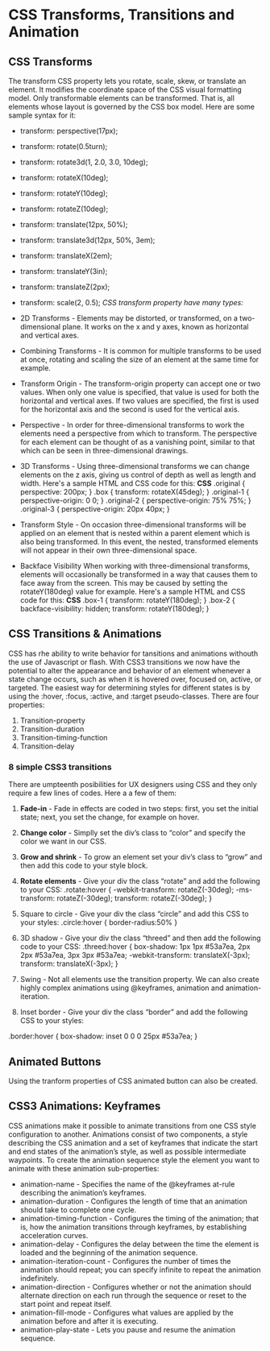 # CSS Transforms, Transitions and Animation
## CSS Transforms
The transform CSS property lets you rotate, scale, skew, or translate an element. It modifies the coordinate space of the CSS visual formatting model. Only transformable elements can be transformed. That is, all elements whose layout is governed by the CSS box model. Here are some sample syntax for it:

* transform: perspective(17px);
* transform: rotate(0.5turn);
* transform: rotate3d(1, 2.0, 3.0, 10deg);
* transform: rotateX(10deg);
* transform: rotateY(10deg);
* transform: rotateZ(10deg);
* transform: translate(12px, 50%);
* transform: translate3d(12px, 50%, 3em);
* transform: translateX(2em);
* transform: translateY(3in);
* transform: translateZ(2px);
* transform: scale(2, 0.5);
*CSS transform property have many types:*

* 2D Transforms - Elements may be distorted, or transformed, on a two-dimensional plane. It works on the x and y axes, known as horizontal and vertical axes.
* Combining Transforms - It is common for multiple transforms to be used at once, rotating and scaling the size of an element at the same time for example.
* Transform Origin - The transform-origin property can accept one or two values. When only one value is specified, that value is used for both the horizontal and vertical axes. If two values are specified, the first is used for the horizontal axis and the second is used for the vertical axis.
* Perspective - In order for three-dimensional transforms to work the elements need a perspective from which to transform. The perspective for each element can be thought of as a vanishing point, similar to that which can be seen in three-dimensional drawings.
* 3D Transforms - Using three-dimensional transforms we can change elements on the z axis, giving us control of depth as well as length and width. Here's a sample HTML and CSS code for this:
**CSS** .original { perspective: 200px; } .box { transform: rotateX(45deg); } .original-1 { perspective-origin: 0 0; } .original-2 { perspective-origin: 75% 75%; } .original-3 { perspective-origin: 20px 40px; }

* Transform Style - On occasion three-dimensional transforms will be applied on an element that is nested within a parent element which is also being transformed. In this event, the nested, transformed elements will not appear in their own three-dimensional space.
* Backface Visibility When working with three-dimensional transforms, elements will occasionally be transformed in a way that causes them to face away from the screen. This may be caused by setting the rotateY(180deg) value for example. Here's a sample HTML and CSS code for this:
**CSS** .box-1 { transform: rotateY(180deg); } .box-2 { backface-visibility: hidden; transform: rotateY(180deg); }

## CSS Transitions & Animations
CSS has rhe ability to write behavior for tansitions and animations withouth the use of Javascript or flash. With CSS3 transitions we now have the potential to alter the appearance and behavior of an element whenever a state change occurs, such as when it is hovered over, focused on, active, or targeted. The easiest way for determining styles for different states is by using the :hover, :focus, :active, and :target pseudo-classes. There are four properties:

1. Transition-property
2. Transition-duration
3. Transition-timing-function
4. Transition-delay
 ### 8 simple CSS3 transitions
There are umpteenth posibilities for UX designers using CSS and they only require a few lines of codes. Here a a few of them:

1. **Fade-in** - Fade in effects are coded in two steps: first, you set the initial state; next, you set the change, for example on hover.
2. **Change color** - Simplly set the div’s class to “color” and specify the color we want in our CSS.
3. **Grow and shrink** - To grow an element set your div’s class to “grow” and then add this code to your style block.
4. **Rotate elements** - Give your div the class “rotate” and add the following to your CSS:
.rotate:hover { -webkit-transform: rotateZ(-30deg); -ms-transform: rotateZ(-30deg); transform: rotateZ(-30deg); }

1. Square to circle - Give your div the class “circle” and add this CSS to your styles:
.circle:hover { border-radius:50% }

2. 3D shadow - Give your div the class “threed” and then add the following code to your CSS:
.threed:hover { box-shadow: 1px 1px #53a7ea, 2px 2px #53a7ea, 3px 3px #53a7ea; -webkit-transform: translateX(-3px); transform: translateX(-3px); }

1. Swing - Not all elements use the transition property. We can also create highly complex animations using @keyframes, animation and animation-iteration.

2. Inset border - Give your div the class “border” and add the following CSS to your styles:

.border:hover { box-shadow: inset 0 0 0 25px #53a7ea; }

## Animated Buttons
Using the tranform properties of CSS animated button can also be created.

## CSS3 Animations: Keyframes
CSS animations make it possible to animate transitions from one CSS style configuration to another. Animations consist of two components, a style describing the CSS animation and a set of keyframes that indicate the start and end states of the animation’s style, as well as possible intermediate waypoints. To create the animation sequence style the element you want to animate with these animation sub-properties:

* animation-name - Specifies the name of the @keyframes at-rule describing the animation’s keyframes.
* animation-duration - Configures the length of time that an animation should take to complete one cycle.
* animation-timing-function - Configures the timing of the animation; that is, how the animation transitions through keyframes, by establishing acceleration curves.
* animation-delay - Configures the delay between the time the element is loaded and the beginning of the animation sequence.
* animation-iteration-count - Configures the number of times the animation should repeat; you can specify infinite to repeat the animation indefinitely.
* animation-direction - Configures whether or not the animation should alternate direction on each run through the sequence or reset to the start point and repeat itself.
* animation-fill-mode - Configures what values are applied by the animation before and after it is executing.
* animation-play-state - Lets you pause and resume the animation sequence.
